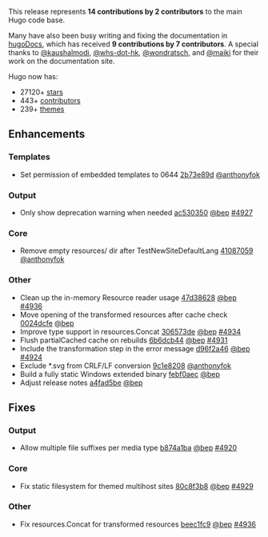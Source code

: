 
This release represents **14 contributions by 2 contributors** to the main Hugo code base.

Many have also been busy writing and fixing the documentation in [hugoDocs](https://github.com/gohugoio/hugoDocs), 
which has received **9 contributions by 7 contributors**. A special thanks to [@kaushalmodi](https://github.com/kaushalmodi), [@whs-dot-hk](https://github.com/whs-dot-hk), [@wondratsch](https://github.com/wondratsch), and [@maiki](https://github.com/maiki) for their work on the documentation site.


Hugo now has:

* 27120+ [stars](https://github.com/gohugoio/hugo/stargazers)
* 443+ [contributors](https://github.com/gohugoio/hugo/graphs/contributors)
* 239+ [themes](http://themes.gohugo.io/)

## Enhancements

### Templates

* Set permission of embedded templates to 0644 [2b73e89d](https://github.com/gohugoio/hugo/commit/2b73e89d6d2822e86360a6c92c87f539677c119b) [@anthonyfok](https://github.com/anthonyfok) 

### Output

* Only show deprecation warning when needed [ac530350](https://github.com/gohugoio/hugo/commit/ac53035030dff7d9e33cd22c33d915f6d1b5ef8b) [@bep](https://github.com/bep) [#4927](https://github.com/gohugoio/hugo/issues/4927)

### Core

* Remove empty resources/ dir after TestNewSiteDefaultLang [41087059](https://github.com/gohugoio/hugo/commit/4108705934846f2b7cae2602ce14aeee17139608) [@anthonyfok](https://github.com/anthonyfok) 

### Other

* Clean up the in-memory Resource reader usage [47d38628](https://github.com/gohugoio/hugo/commit/47d38628ec0f4e72ff17661f13456b2a1511fe13) [@bep](https://github.com/bep) [#4936](https://github.com/gohugoio/hugo/issues/4936)
* Move opening of the transformed resources after cache check [0024dcfe](https://github.com/gohugoio/hugo/commit/0024dcfe3e016c67046de06d1dac5e7f5235f9e1) [@bep](https://github.com/bep) 
* Improve type support in resources.Concat [306573de](https://github.com/gohugoio/hugo/commit/306573def0e20ec16ee5c447981cc09ed8bb7ec7) [@bep](https://github.com/bep) [#4934](https://github.com/gohugoio/hugo/issues/4934)
* Flush partialCached cache on rebuilds [6b6dcb44](https://github.com/gohugoio/hugo/commit/6b6dcb44a014699c289bf32fe57d4c4216777be0) [@bep](https://github.com/bep) [#4931](https://github.com/gohugoio/hugo/issues/4931)
* Include the transformation step in the error message [d96f2a46](https://github.com/gohugoio/hugo/commit/d96f2a460f58e91d8f6253a489d4879acfec6916) [@bep](https://github.com/bep) [#4924](https://github.com/gohugoio/hugo/issues/4924)
* Exclude *.svg from CRLF/LF conversion [9c1e8208](https://github.com/gohugoio/hugo/commit/9c1e82085eb07d5b4dcdacbe82d5bafd26e08631) [@anthonyfok](https://github.com/anthonyfok) 
* Build a fully static Windows extended binary [febf0aec](https://github.com/gohugoio/hugo/commit/febf0aec8beb40d4e8c0886ca404ab1825542ab2) [@bep](https://github.com/bep) 
* Adjust release notes [a4fad5be](https://github.com/gohugoio/hugo/commit/a4fad5be6be821e959d8ffec999080d9c8a74c84) [@bep](https://github.com/bep) 

## Fixes

### Output

* Allow multiple file suffixes per media type [b874a1ba](https://github.com/gohugoio/hugo/commit/b874a1ba7ab8394dc741c8c70303a30a35b63e43) [@bep](https://github.com/bep) [#4920](https://github.com/gohugoio/hugo/issues/4920)

### Core

* Fix static filesystem for themed multihost sites [80c8f3b8](https://github.com/gohugoio/hugo/commit/80c8f3b81a9849080e64bf877288ede28d960d3f) [@bep](https://github.com/bep) [#4929](https://github.com/gohugoio/hugo/issues/4929)

### Other

* Fix resources.Concat for transformed resources [beec1fc9](https://github.com/gohugoio/hugo/commit/beec1fc98e5d37bba742d6bc2a0ff7c344b469f8) [@bep](https://github.com/bep) [#4936](https://github.com/gohugoio/hugo/issues/4936)





